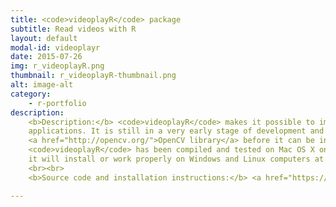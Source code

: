 ```yaml
---
title: <code>videoplayR</code> package
subtitle: Read videos with R
layout: default
modal-id: videoplayr
date: 2015-07-26
img: r_videoplayR.png
thumbnail: r_videoplayR-thumbnail.png
alt: image-alt
category: 
    - r-portfolio
description: 
    <b>Description:</b> <code>videoplayR</code> makes it possible to import video as R matrices for computer vision 
    applications. It is still in a very early stage of development and requires the installation of the 
    <a href="http://opencv.org/">OpenCV library</a> before it can be installed and can work properly. 
    <code>videoplayR</code> has been compiled and tested on Mac OS X only (10.9 and 10.10) and it is not guaranteed that 
    it will install or work properly on Windows and Linux computers at the moment. 
    <br><br>
    <b>Source code and installation instructions:</b> <a href="https://github.com/swarm-lab/videoplayR">Click here</a>

---
```


